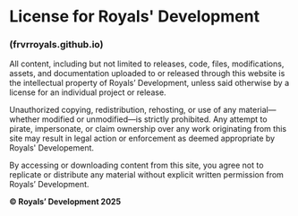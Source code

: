 # License for Royals' Development 
### (frvrroyals.github.io)

All content, including but not limited to releases, code, files, modifications, assets, and documentation uploaded to or released through this website is the intellectual property of Royals’ Development, unless said otherwise by a license for an individual project or release.

Unauthorized copying, redistribution, rehosting, or use of any material—whether modified or unmodified—is strictly prohibited. Any attempt to pirate, impersonate, or claim ownership over any work originating from this site may result in legal action or enforcement as deemed appropriate by Royals' Developement.

By accessing or downloading content from this site, you agree not to replicate or distribute any material without explicit written permission from Royals’ Development.

**© Royals’ Development 2025**
